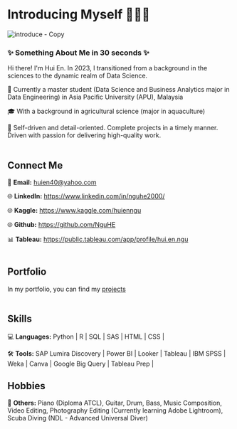 # Introducing Myself 🙋🏻‍♀️
![introduce - Copy](https://github.com/NguHE/profile/assets/125574265/3ea3705c-e0a4-4c7a-b3d9-eab51c6dcdd5)

### ✨ Something About Me in 30 seconds ✨

Hi there! I'm Hui En. In 2023, I transitioned from a background in the sciences to the dynamic realm of Data Science.

🏫 Currently a master student (Data Science and Business Analytics major in Data Engineering) in Asia Pacific University (APU), Malaysia

🎓 With a background in agricultural science (major in aquaculture)

👩 Self-driven and detail-oriented. Complete projects in a timely manner. Driven with passion for delivering high-quality work.
<br></br>
## Connect Me
📩 **Email:** huien40@yahoo.com

🌐 **LinkedIn:** https://www.linkedin.com/in/nguhe2000/

🌐 **Kaggle:** https://www.kaggle.com/huienngu

🌐 **Github:** https://github.com/NguHE

📊 **Tableau:** https://public.tableau.com/app/profile/hui.en.ngu
<br></br>
## Portfolio
In my portfolio, you can find my [projects](https://nguhe.notion.site/nguhe/Ngu-Hui-En-4217096a7af1496eb0c891cd0332f914)
<br></br>
## Skills
💻 **Languages:** Python | R | SQL | SAS | HTML | CSS | 

🛠️ **Tools:** SAP Lumira Discovery | Power BI | Looker | Tableau | 
IBM SPSS | Weka | Canva | Google Big Query | Tableau Prep |

## Hobbies
🔧 **Others:** Piano (Diploma ATCL), Guitar, Drum, Bass, Music Composition, Video Editing, Photography Editing (Currently learning Adobe Lightroom), Scuba Diving (NDL - Advanced Universal Diver)
